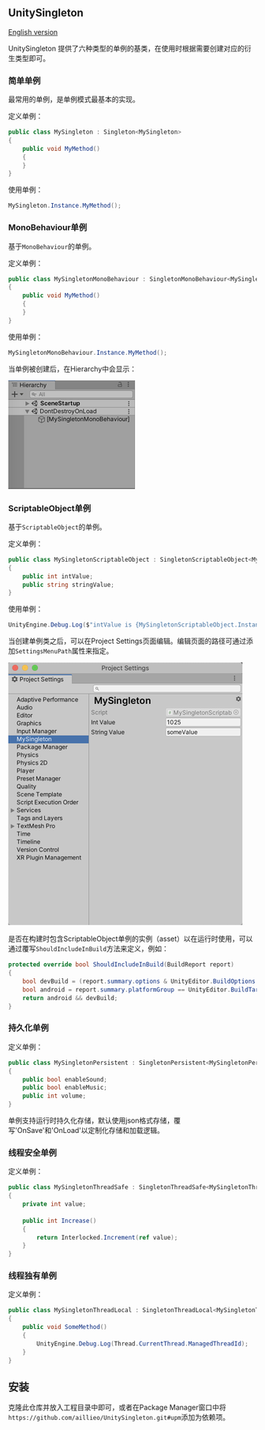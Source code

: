## UnitySingleton

[English version](README.md)

UnitySingleton 提供了六种类型的单例的基类，在使用时根据需要创建对应的衍生类型即可。

### 简单单例

最常用的单例，是单例模式最基本的实现。

定义单例：

```c#
public class MySingleton : Singleton<MySingleton>
{
    public void MyMethod()
    {
    }
}
```

使用单例：

```c#
MySingleton.Instance.MyMethod();
```

### MonoBehaviour单例

基于`MonoBehaviour`的单例。

定义单例：

```c#
public class MySingletonMonoBehaviour : SingletonMonoBehaviour<MySingletonMonoBehaviour>
{
    public void MyMethod()
    {
    }
}
```

使用单例：

```c#
MySingletonMonoBehaviour.Instance.MyMethod();
```

当单例被创建后，在Hierarchy中会显示：

![image_01](Screenshots/image_01.png)

### ScriptableObject单例

基于`ScriptableObject`的单例。

定义单例：

```c#
public class MySingletonScriptableObject : SingletonScriptableObject<MySingletonScriptableObject>
{
    public int intValue;
    public string stringValue;
}
```

使用单例：

```c#
UnityEngine.Debug.Log($"intValue is {MySingletonScriptableObject.Instance.intValue}");
```

当创建单例类之后，可以在Project Settings页面编辑。编辑页面的路径可通过添加`SettingsMenuPath`属性来指定。

![image_02](Screenshots/image_02.png)

是否在构建时包含ScriptableObject单例的实例（asset）以在运行时使用，可以通过覆写`ShouldIncludeInBuild`方法来定义，例如：

```c#
protected override bool ShouldIncludeInBuild(BuildReport report)
{
    bool devBuild = (report.summary.options & UnityEditor.BuildOptions.Development) == 0;
    bool android = report.summary.platformGroup == UnityEditor.BuildTargetGroup.Android;
    return android && devBuild;
}
```

### 持久化单例

定义单例：

```c#
public class MySingletonPersistent : SingletonPersistent<MySingletonPersistent>
{
    public bool enableSound;
    public bool enableMusic;
    public int volume;
}
```

单例支持运行时持久化存储，默认使用json格式存储，覆写'OnSave'和'OnLoad'以定制化存储和加载逻辑。

### 线程安全单例

定义单例：

```c#
public class MySingletonThreadSafe : SingletonThreadSafe<MySingletonThreadSafe>
{
    private int value;

    public int Increase()
    {
        return Interlocked.Increment(ref value);
    }
}
```

### 线程独有单例

定义单例：

```c#
public class MySingletonThreadLocal : SingletonThreadLocal<MySingletonThreadLocal>
{
    public void SomeMethod()
    {
        UnityEngine.Debug.Log(Thread.CurrentThread.ManagedThreadId);
    }
}
```

## 安装

克隆此仓库并放入工程目录中即可，或者在Package Manager窗口中将`https://github.com/aillieo/UnitySingleton.git#upm`添加为依赖项。
